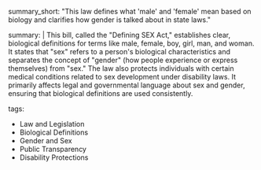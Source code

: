 summary_short: "This law defines what 'male' and 'female' mean based on biology and clarifies how gender is talked about in state laws."

summary: |
  This bill, called the "Defining SEX Act," establishes clear, biological definitions for terms like male, female, boy, girl, man, and woman. It states that "sex" refers to a person's biological characteristics and separates the concept of "gender" (how people experience or express themselves) from "sex." The law also protects individuals with certain medical conditions related to sex development under disability laws. It primarily affects legal and governmental language about sex and gender, ensuring that biological definitions are used consistently.

tags:
  - Law and Legislation
  - Biological Definitions
  - Gender and Sex
  - Public Transparency
  - Disability Protections
